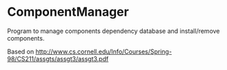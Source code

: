 # ComponentManager

Program to manage components dependency database and install/remove components.

Based on http://www.cs.cornell.edu/Info/Courses/Spring-98/CS211/assgts/assgt3/assgt3.pdf
